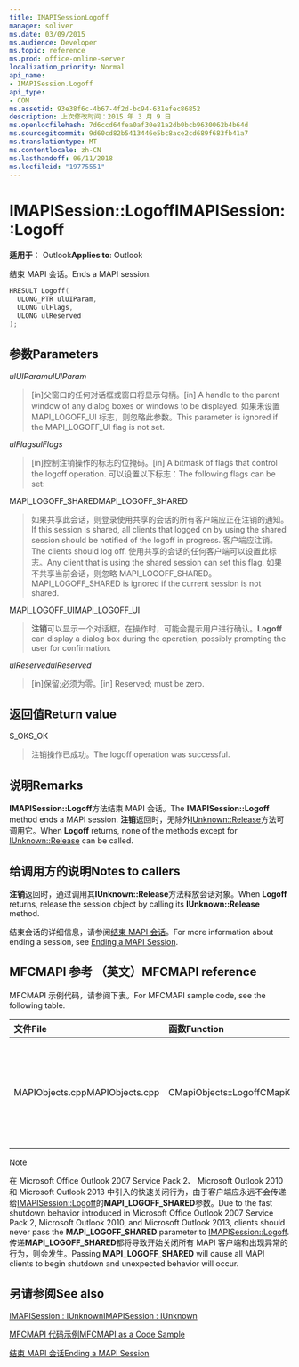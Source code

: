 ```yaml
---
title: IMAPISessionLogoff
manager: soliver
ms.date: 03/09/2015
ms.audience: Developer
ms.topic: reference
ms.prod: office-online-server
localization_priority: Normal
api_name:
- IMAPISession.Logoff
api_type:
- COM
ms.assetid: 93e38f6c-4b67-4f2d-bc94-631efec86852
description: 上次修改时间：2015 年 3 月 9 日
ms.openlocfilehash: 7d6ccd64fea0af30e81a2db0bcb9630062b4b64d
ms.sourcegitcommit: 9d60cd82b5413446e5bc8ace2cd689f683fb41a7
ms.translationtype: MT
ms.contentlocale: zh-CN
ms.lasthandoff: 06/11/2018
ms.locfileid: "19775551"
---
```

# <a name="imapisessionlogoff"></a><span data-ttu-id="ac6e5-103">IMAPISession::Logoff</span><span class="sxs-lookup"><span data-stu-id="ac6e5-103">IMAPISession::Logoff</span></span>

  
  
<span data-ttu-id="ac6e5-104">**适用于**： Outlook</span><span class="sxs-lookup"><span data-stu-id="ac6e5-104">**Applies to**: Outlook</span></span> 
  
<span data-ttu-id="ac6e5-105">结束 MAPI 会话。</span><span class="sxs-lookup"><span data-stu-id="ac6e5-105">Ends a MAPI session.</span></span>
  
```cpp
HRESULT Logoff(
  ULONG_PTR ulUIParam,
  ULONG ulFlags,
  ULONG ulReserved
);
```

## <a name="parameters"></a><span data-ttu-id="ac6e5-106">参数</span><span class="sxs-lookup"><span data-stu-id="ac6e5-106">Parameters</span></span>

 <span data-ttu-id="ac6e5-107">_ulUIParam_</span><span class="sxs-lookup"><span data-stu-id="ac6e5-107">_ulUIParam_</span></span>
  
> <span data-ttu-id="ac6e5-108">[in]父窗口的任何对话框或窗口将显示句柄。</span><span class="sxs-lookup"><span data-stu-id="ac6e5-108">[in] A handle to the parent window of any dialog boxes or windows to be displayed.</span></span> <span data-ttu-id="ac6e5-109">如果未设置 MAPI_LOGOFF_UI 标志，则忽略此参数。</span><span class="sxs-lookup"><span data-stu-id="ac6e5-109">This parameter is ignored if the MAPI_LOGOFF_UI flag is not set.</span></span>
    
 <span data-ttu-id="ac6e5-110">_ulFlags_</span><span class="sxs-lookup"><span data-stu-id="ac6e5-110">_ulFlags_</span></span>
  
> <span data-ttu-id="ac6e5-111">[in]控制注销操作的标志的位掩码。</span><span class="sxs-lookup"><span data-stu-id="ac6e5-111">[in] A bitmask of flags that control the logoff operation.</span></span> <span data-ttu-id="ac6e5-112">可以设置以下标志：</span><span class="sxs-lookup"><span data-stu-id="ac6e5-112">The following flags can be set:</span></span>
    
<span data-ttu-id="ac6e5-113">MAPI_LOGOFF_SHARED</span><span class="sxs-lookup"><span data-stu-id="ac6e5-113">MAPI_LOGOFF_SHARED</span></span> 
  
> <span data-ttu-id="ac6e5-114">如果共享此会话，则登录使用共享的会话的所有客户端应正在注销的通知。</span><span class="sxs-lookup"><span data-stu-id="ac6e5-114">If this session is shared, all clients that logged on by using the shared session should be notified of the logoff in progress.</span></span> <span data-ttu-id="ac6e5-115">客户端应注销。</span><span class="sxs-lookup"><span data-stu-id="ac6e5-115">The clients should log off.</span></span> <span data-ttu-id="ac6e5-116">使用共享的会话的任何客户端可以设置此标志。</span><span class="sxs-lookup"><span data-stu-id="ac6e5-116">Any client that is using the shared session can set this flag.</span></span> <span data-ttu-id="ac6e5-117">如果不共享当前会话，则忽略 MAPI_LOGOFF_SHARED。</span><span class="sxs-lookup"><span data-stu-id="ac6e5-117">MAPI_LOGOFF_SHARED is ignored if the current session is not shared.</span></span>
    
<span data-ttu-id="ac6e5-118">MAPI_LOGOFF_UI</span><span class="sxs-lookup"><span data-stu-id="ac6e5-118">MAPI_LOGOFF_UI</span></span> 
  
> <span data-ttu-id="ac6e5-119">**注销**可以显示一个对话框，在操作时，可能会提示用户进行确认。</span><span class="sxs-lookup"><span data-stu-id="ac6e5-119">**Logoff** can display a dialog box during the operation, possibly prompting the user for confirmation.</span></span> 
    
 <span data-ttu-id="ac6e5-120">_ulReserved_</span><span class="sxs-lookup"><span data-stu-id="ac6e5-120">_ulReserved_</span></span>
  
> <span data-ttu-id="ac6e5-121">[in]保留;必须为零。</span><span class="sxs-lookup"><span data-stu-id="ac6e5-121">[in] Reserved; must be zero.</span></span>
    
## <a name="return-value"></a><span data-ttu-id="ac6e5-122">返回值</span><span class="sxs-lookup"><span data-stu-id="ac6e5-122">Return value</span></span>

<span data-ttu-id="ac6e5-123">S_OK</span><span class="sxs-lookup"><span data-stu-id="ac6e5-123">S_OK</span></span> 
  
> <span data-ttu-id="ac6e5-124">注销操作已成功。</span><span class="sxs-lookup"><span data-stu-id="ac6e5-124">The logoff operation was successful.</span></span>
    
## <a name="remarks"></a><span data-ttu-id="ac6e5-125">说明</span><span class="sxs-lookup"><span data-stu-id="ac6e5-125">Remarks</span></span>

<span data-ttu-id="ac6e5-126">**IMAPISession::Logoff**方法结束 MAPI 会话。</span><span class="sxs-lookup"><span data-stu-id="ac6e5-126">The **IMAPISession::Logoff** method ends a MAPI session.</span></span> <span data-ttu-id="ac6e5-127">**注销**返回时，无除外[IUnknown::Release](http://msdn.microsoft.com/en-us/library/ms682317%28v=VS.85%29.aspx)方法可调用它。</span><span class="sxs-lookup"><span data-stu-id="ac6e5-127">When **Logoff** returns, none of the methods except for [IUnknown::Release](http://msdn.microsoft.com/en-us/library/ms682317%28v=VS.85%29.aspx) can be called.</span></span> 
  
## <a name="notes-to-callers"></a><span data-ttu-id="ac6e5-128">给调用方的说明</span><span class="sxs-lookup"><span data-stu-id="ac6e5-128">Notes to callers</span></span>

<span data-ttu-id="ac6e5-129">**注销**返回时，通过调用其**IUnknown::Release**方法释放会话对象。</span><span class="sxs-lookup"><span data-stu-id="ac6e5-129">When **Logoff** returns, release the session object by calling its **IUnknown::Release** method.</span></span> 
  
<span data-ttu-id="ac6e5-130">结束会话的详细信息，请参阅[结束 MAPI 会话](ending-a-mapi-session.md)。</span><span class="sxs-lookup"><span data-stu-id="ac6e5-130">For more information about ending a session, see [Ending a MAPI Session](ending-a-mapi-session.md).</span></span>
  
## <a name="mfcmapi-reference"></a><span data-ttu-id="ac6e5-131">MFCMAPI 参考 （英文）</span><span class="sxs-lookup"><span data-stu-id="ac6e5-131">MFCMAPI reference</span></span>

<span data-ttu-id="ac6e5-132">MFCMAPI 示例代码，请参阅下表。</span><span class="sxs-lookup"><span data-stu-id="ac6e5-132">For MFCMAPI sample code, see the following table.</span></span>
  
|<span data-ttu-id="ac6e5-133">**文件**</span><span class="sxs-lookup"><span data-stu-id="ac6e5-133">**File**</span></span>|<span data-ttu-id="ac6e5-134">**函数**</span><span class="sxs-lookup"><span data-stu-id="ac6e5-134">**Function**</span></span>|<span data-ttu-id="ac6e5-135">**Comment**</span><span class="sxs-lookup"><span data-stu-id="ac6e5-135">**Comment**</span></span>|
|:-----|:-----|:-----|
|<span data-ttu-id="ac6e5-136">MAPIObjects.cpp</span><span class="sxs-lookup"><span data-stu-id="ac6e5-136">MAPIObjects.cpp</span></span>  <br/> |<span data-ttu-id="ac6e5-137">CMapiObjects::Logoff</span><span class="sxs-lookup"><span data-stu-id="ac6e5-137">CMapiObjects::Logoff</span></span>  <br/> |<span data-ttu-id="ac6e5-138">MFCMAPI 使用**IMAPISession::Logoff**方法从之前将其释放会话中注销。</span><span class="sxs-lookup"><span data-stu-id="ac6e5-138">MFCMAPI uses the **IMAPISession::Logoff** method to log off from the session before releasing it.</span></span>  <br/> |
   
> [!NOTE]
> <span data-ttu-id="ac6e5-139">在 Microsoft Office Outlook 2007 Service Pack 2、 Microsoft Outlook 2010 和 Microsoft Outlook 2013 中引入的快速关闭行为，由于客户端应永远不会传递给[IMAPISession::Logoff](imapisession-logoff.md)的**MAPI_LOGOFF_SHARED**参数。</span><span class="sxs-lookup"><span data-stu-id="ac6e5-139">Due to the fast shutdown behavior introduced in Microsoft Office Outlook 2007 Service Pack 2, Microsoft Outlook 2010, and Microsoft Outlook 2013, clients should never pass the **MAPI_LOGOFF_SHARED** parameter to [IMAPISession::Logoff](imapisession-logoff.md).</span></span> <span data-ttu-id="ac6e5-140">传递**MAPI_LOGOFF_SHARED**都将导致开始关闭所有 MAPI 客户端和出现异常的行为，则会发生。</span><span class="sxs-lookup"><span data-stu-id="ac6e5-140">Passing **MAPI_LOGOFF_SHARED** will cause all MAPI clients to begin shutdown and unexpected behavior will occur.</span></span> 
  
## <a name="see-also"></a><span data-ttu-id="ac6e5-141">另请参阅</span><span class="sxs-lookup"><span data-stu-id="ac6e5-141">See also</span></span>



[<span data-ttu-id="ac6e5-142">IMAPISession : IUnknown</span><span class="sxs-lookup"><span data-stu-id="ac6e5-142">IMAPISession : IUnknown</span></span>](imapisessioniunknown.md)


[<span data-ttu-id="ac6e5-143">MFCMAPI 代码示例</span><span class="sxs-lookup"><span data-stu-id="ac6e5-143">MFCMAPI as a Code Sample</span></span>](mfcmapi-as-a-code-sample.md)
  
[<span data-ttu-id="ac6e5-144">结束 MAPI 会话</span><span class="sxs-lookup"><span data-stu-id="ac6e5-144">Ending a MAPI Session</span></span>](ending-a-mapi-session.md)

